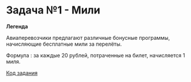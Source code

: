 # Задача №1 - Мили

**Легенда**

Авиаперевозчики предлагают различные бонусные программы, начисляющие бесплатные мили за перелёты.

Формула : за каждые 20 рублей, потраченные на билет, начисляется 1 миля.

[Код задания](https://github.com/happyagro/work3.1/blob/main/src/Main.java)
